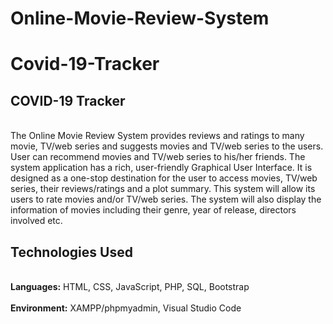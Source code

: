 # Online-Movie-Review-System

# Covid-19-Tracker

<h2>COVID-19 Tracker</h2>
<br>The Online Movie Review System provides reviews and ratings to
many movie, TV/web series and suggests movies and TV/web series to
the users. User can recommend movies and TV/web series to his/her
friends. The system application has a rich, user-friendly Graphical User
Interface. It is designed as a one-stop destination for the user to access
movies, TV/web series, their reviews/ratings and a plot summary. This
system will allow its users to rate movies and/or TV/web series. The
system will also display the information of movies including their
genre, year of release, directors involved etc.
<br><h2> Technologies Used </h2>
<br><b> Languages:</b> HTML, CSS, JavaScript, PHP, SQL, Bootstrap
<br><br><b> Environment:</b> XAMPP/phpmyadmin, Visual Studio Code
